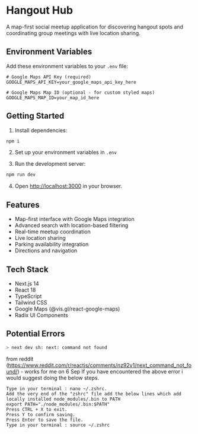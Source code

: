 # Hangout Hub

A map-first social meetup application for discovering hangout spots and coordinating group meetings with live location sharing.

## Environment Variables

Add these environment variables to your `.env` file:

```env
# Google Maps API Key (required)
GOOGLE_MAPS_API_KEY=your_google_maps_api_key_here

# Google Maps Map ID (optional - for custom styled maps)
GOOGLE_MAPS_MAP_ID=your_map_id_here
```

## Getting Started

1. Install dependencies:
```bash
npm i
```

2. Set up your environment variables in `.env`

3. Run the development server:
```bash
npm run dev
```

4. Open [http://localhost:3000](http://localhost:3000) in your browser.

## Features

- Map-first interface with Google Maps integration
- Advanced search with location-based filtering
- Real-time meetup coordination
- Live location sharing
- Parking availability integration
- Directions and navigation

## Tech Stack

- Next.js 14
- React 18
- TypeScript
- Tailwind CSS
- Google Maps (@vis.gl/react-google-maps)
- Radix UI Components

## Potential Errors
```bash
> next dev sh: next: command not found
```
from reddit (https://www.reddit.com/r/reactjs/comments/nz92v1/next_command_not_found/) - works for me on 6 Sep
If you have encountered the above error i would suggest doing the below steps.
```
Type in your terminal : nano ~/.zshrc.
Add the very end of the "zshrc" file add the below lines which add locally installed node_modules/.bin to PATH
export PATH="./node_modules/.bin:$PATH"
Press CTRL + X to exit.
Press Y to confirm saving.
Press Enter to save the file.
Type in your terminal : source ~/.zshrc
```